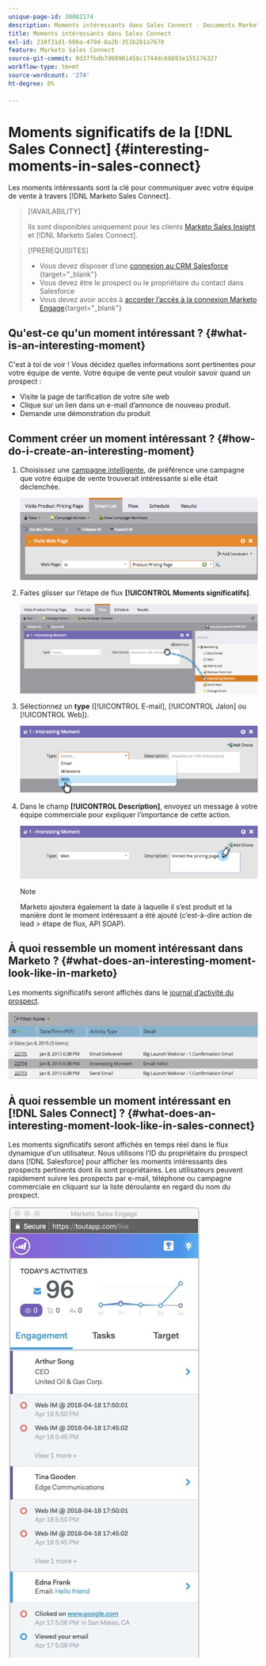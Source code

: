 ```yaml
---
unique-page-id: 30082174
description: Moments intéressants dans Sales Connect - Documents Marketo - Documentation du produit
title: Moments intéressants dans Sales Connect
exl-id: 210f31d1-606a-479d-8a2b-351b2b1a7678
feature: Marketo Sales Connect
source-git-commit: 0d37fbdb7d08901458c1744dc68893e155176327
workflow-type: tm+mt
source-wordcount: '274'
ht-degree: 0%

---
```


# Moments significatifs de la [!DNL Sales Connect] {#interesting-moments-in-sales-connect}

Les moments intéressants sont la clé pour communiquer avec votre équipe de vente à travers [!DNL Marketo Sales Connect].

>[!AVAILABILITY]
>
>Ils sont disponibles uniquement pour les clients [Marketo Sales Insight](/help/marketo/product-docs/marketo-sales-insight/msi-for-salesforce/features/tabs-in-the-msi-panel/interesting-moments/using-interesting-moments.md) et [!DNL Marketo Sales Connect].

>[!PREREQUISITES]
>
>* Vous devez disposer d’une [ connexion au CRM Salesforce ](/help/marketo/product-docs/marketo-sales-connect/crm/salesforce-integration/connect-your-sales-connect-account-to-salesforce.md){target="_blank"}
>* Vous devez être le prospect ou le propriétaire du contact dans Salesforce
>* Vous devez avoir accès à [accorder l’accès à la connexion Marketo Engage](/help/marketo/product-docs/marketo-sales-connect/marketo/granting-access-to-users.md){target="_blank"}

## Qu&#39;est-ce qu&#39;un moment intéressant ? {#what-is-an-interesting-moment}

C&#39;est à toi de voir ! Vous décidez quelles informations sont pertinentes pour votre équipe de vente. Votre équipe de vente peut vouloir savoir quand un prospect :

* Visite la page de tarification de votre site web
* Clique sur un lien dans un e-mail d’annonce de nouveau produit.
* Demande une démonstration du produit

## Comment créer un moment intéressant ? {#how-do-i-create-an-interesting-moment}

1. Choisissez une [campagne intelligente](/help/marketo/product-docs/core-marketo-concepts/smart-campaigns/understanding-smart-campaigns.md), de préférence une campagne que votre équipe de vente trouverait intéressante si elle était déclenchée.

   ![](assets/image2015-1-8-18-3a8-3a54.png)

1. Faites glisser sur l’étape de flux **[!UICONTROL Moments significatifs]**.

   ![](assets/image2015-1-8-18-3a15-3a20.png)

1. Sélectionnez un **type** ([!UICONTROL E-mail], [!UICONTROL Jalon] ou [!UICONTROL Web]).

   ![](assets/image2015-1-8-18-3a17-3a16.png)

1. Dans le champ **[!UICONTROL Description]**, envoyez un message à votre équipe commerciale pour expliquer l’importance de cette action.

   ![](assets/image2015-1-8-18-3a18-3a23.png)

   >[!NOTE]
   >
   >Marketo ajoutera également la date à laquelle il s’est produit et la manière dont le moment intéressant a été ajouté (c’est-à-dire action de lead > étape de flux, API SOAP).

## À quoi ressemble un moment intéressant dans Marketo ?  {#what-does-an-interesting-moment-look-like-in-marketo}

Les moments significatifs seront affichés dans le [journal d’activité du prospect](/help/marketo/product-docs/core-marketo-concepts/smart-lists-and-static-lists/managing-people-in-smart-lists/using-the-person-detail-page.md).

![](assets/image2015-1-14-18-3a45-3a58.png)

## À quoi ressemble un moment intéressant en [!DNL Sales Connect] ? {#what-does-an-interesting-moment-look-like-in-sales-connect}

Les moments significatifs seront affichés en temps réel dans le flux dynamique d’un utilisateur. Nous utilisons l’ID du propriétaire du prospect dans [!DNL Salesforce] pour afficher les moments intéressants des prospects pertinents dont ils sont propriétaires. Les utilisateurs peuvent rapidement suivre les prospects par e-mail, téléphone ou campagne commerciale en cliquant sur la liste déroulante en regard du nom du prospect.

![](assets/engagement.jpg)
